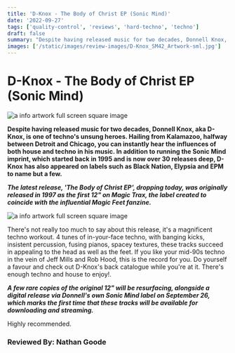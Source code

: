 ```yaml
---
title: 'D-Knox - The Body of Christ EP (Sonic Mind)'
date: '2022-09-27'
tags: ['quality-control', 'reviews', 'hard-techno', 'techno']
draft: false
summary: "Despite having released music for two decades, Donnell Knox, aka D-Knox, is one of techno's unsung heroes. Hailing from Kalamazoo, halfway between Detroit and Chicago, you can instantly hear the influences of both house and techno in his music."
images: ['/static/images/review-images/D-Knox_SM42_Artwork-sml.jpg']
---
```


# D-Knox - The Body of Christ EP (Sonic Mind)

<div className="my-1 px-2 phone: w-full desktop: overflow-hidden xl:my-1 xl:px-2 xl:w-1/2">
  <Image
    alt="a info artwork full screen square image"
    src="/static/images/review-images/D-Knox_SM42_Artwork-sml.jpg"
    width={700}
    height={700}
  />
</div>

**Despite having released music for two decades, Donnell Knox, aka D-Knox, is one of techno's unsung heroes. Hailing from Kalamazoo, halfway between Detroit and Chicago, you can instantly hear the influences of both house and techno in his music. In addition to running the Sonic Mind imprint, which started back in 1995 and is now over 30 releases deep, D-Knox has also appeared on labels such as Black Nation, Elypsia and EPM to name but a few.**

**_The latest release, 'The Body of Christ EP', dropping today, was originally released in 1997 as the first 12" on Magic Trax, the label created to coincide with the influential Magic Feet fanzine._**

<div className="my-1 px-2 phone: w-full desktop: overflow-hidden xl:my-1 xl:px-2 xl:w-1/2">
  <Image
    alt="a info artwork full screen square image"
    src="/static/images/review-images/D-Knox-sml.jpg"
    width={700}
    height={620}
  />
</div>

There's not really too much to say about this release, it's a magnificent techno workout. 4 tunes of in-your-face techno, with banging kicks, insistent percussion, fusing pianos, spacey textures, these tracks succeed in appealing to the head as well as the feet. If you like your mid-90s techno in the vein of Jeff Mills and Rob Hood, this is the record for you. Do yourself a favour and check out D-Knox's back catalogue while you're at it. There's enough techno and house to enjoy!.

**_A few rare copies of the original 12" will be resurfacing, alongside a digital release via Donnell's own Sonic Mind label on September 26, which marks the first time that these tracks will be available for downloading and streaming._**

Highly recommended.

### Reviewed By: Nathan Goode
